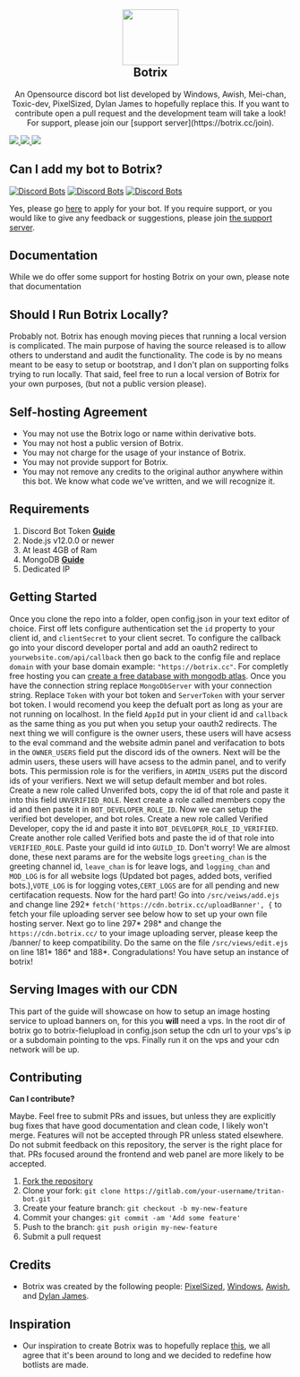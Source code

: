 <h2 align='center'>
  <img src="https://camo.githubusercontent.com/32cda55c5940c9fb06146df41452eec9bcd059c8e6b3d7e7766943b07d8c82ed/68747470733a2f2f63646e2e646973636f72646170702e636f6d2f6174746163686d656e74732f3734373630323939393033353136363831302f3735373833383639373038303136303335362f6c6f676f5f776f5f6261636b67726f756e642e706e67" height='100px' width='100px' />
<br>
Botrix </h2>
  <p align="center">
An Opensource discord bot list developed by Windows, Awish, Mei-chan, Toxic-dev, PixelSized, Dylan James to hopefully replace this. If you want to contribute open a pull request and the development team will take a look! For support, please join our [support server](https://botrix.cc/join).</p>
        <a href="https://botrix.cc/join">
      <img src="https://img.shields.io/badge/Maintained%20by:-The Botrix Team%20%E2%86%92-gray.svg?colorA=655BE1&colorB=4F44D6&style=for-the-badge"/>
    </a>
          <a href="https://tritanbot.xyz/">
      <img src="https://img.shields.io/badge/Library:-Discord.js & ExpressJS%20%E2%86%92-gray.svg?colorA=655BE1&colorB=4F44D6&style=for-the-badge"/>
    </a>
            <a href="https://tritanbot.xyz/support">
      <img src="https://img.shields.io/badge/Support:-Discord Server%20%E2%86%92-gray.svg?colorA=655BE1&colorB=4F44D6&style=for-the-badge"/>
    </a>            

<h2>Can I add my bot to Botrix?</h2>

[![Discord Bots](https://top.gg/api/widget/status/732783297872003114.svg)](https://top.gg/bot/732783297872003114)
[![Discord Bots](https://top.gg/api/widget/servers/732783297872003114.svg)](https://top.gg/bot/732783297872003114)
[![Discord Bots](https://top.gg/api/widget/upvotes/732783297872003114.svg)](https://top.gg/bot/732783297872003114/vote)

Yes, please go [here](https://botrix.cc/add) to apply for your bot. If you require support, or you would like to give any feedback or suggestions, please join [the support server](https://botrix.cc/join).

<h2> Documentation </h2>

While we do offer some support for hosting Botrix on your own, please note that documentation


<h2> Should I Run Botrix Locally? </h2>

Probably not. Botrix has enough moving pieces that running a local version is complicated. The main purpose of having the source released is to allow others to understand and audit the functionality. The code is by no means meant to be easy to setup or bootstrap, and I don't plan on supporting folks trying to run locally. That said, feel free to run a local version of Botrix for your own purposes, (but not a public version please).

<h2> Self-hosting Agreement </h2>

- You may not use the Botrix logo or name within derivative bots.
- You may not host a public version of Botrix.
- You may not charge for the usage of your instance of Botrix.
- You may not provide support for Botrix.
- You may not remove any credits to the original author anywhere within this bot. We know what code we've written, and we will recognize it.

<h2> Requirements </h2>

1. Discord Bot Token **[Guide](https://discordjs.guide/preparations/setting-up-a-bot-application.html#creating-your-bot)**
2. Node.js v12.0.0 or newer
3. At least 4GB of Ram
4. MongoDB **[Guide](https://docs.atlas.mongodb.com/tutorial/deploy-free-tier-cluster/)**
5. Dedicated IP

<h2> Getting Started </h2>

Once you clone the repo into a folder, open config.json in your text editor of choice.
First off lets configure authentication set the `id` property to your client id, and `clientSecret` to your client secret.
To configure the callback go into your discord developer portal and add an oauth2 redirect to `yourwebsite.com/api/callback` then go back to the config file and replace `domain` with your base domain example: `"https://botrix.cc"`. For completly free hosting you can [create a free database with mongodb atlas](https://www.mongodb.com/try). Once you have the connection string replace `MongoDbServer` with your connection string. Replace `Token` with your bot token and `ServerToken` with your server bot token. I would recomend you keep the defualt port as long as your are not running on localhost. In the field `AppId` put in your client id and `callback` as the same thing as you put when you setup your oauth2 redirects.
The next thing we will configure is the owner users, these users will have acsess to the eval command and the website admin panel and verifacation to bots in the `OWNER_USERS` field put the discord ids of the owners. Next will be the admin users, these users will have acsess to the admin panel, and to verify bots. This permission role is for the verifiers, in `ADMIN_USERS` put the discord ids of your verifiers. Next we will setup default member and bot roles. Create a new role called Unverifed bots, copy the id of that role and paste it into this field `UNVERIFIED_ROLE`. Next create a role called members copy the id and then paste it in `BOT_DEVELOPER_ROLE_ID`. Now we can setup the verified bot developer, and bot roles. Create a new role called Verified Developer, copy the id and paste it into `BOT_DEVELOPER_ROLE_ID_VERIFIED`. Create another role called Verified bots and paste the id of that role into `VERIFIED_ROLE`. Paste your guild id into `GUILD_ID`. Don't worry! We are almost done, these next params are for the website logs `greeting_chan` is the greeting channel id, `leave_chan` is for leave logs, and `logging_chan` and `MOD_LOG` is for all website logs (Updated bot pages, added bots, verified bots.),`VOTE_LOG` is for logging votes,`CERT_LOGS` are for all pending and new certifacation requests. Now for the hard part! Go into `/src/veiws/add.ejs` and change line 292* `fetch('https://cdn.botrix.cc/uploadBanner', {` to fetch your file uploading server see below how to set up your own file hosting server. Next go to line 297* 298\* and change the `https://cdn.botrix.cc/` to your image uploading server, please keep the /banner/ to keep compatibility. Do the same on the file `/src/views/edit.ejs` on line 181\* 186\* and 188\*. Congradulations! You have setup an instance of botrix!

<h2> Serving Images with our CDN </h2>

This part of the guide will showcase on how to setup an image hosting service to upload banners on, for this you **will** need a vps. In the root dir of botrix go to botrix-fielupload
in config.json setup the cdn url to your vps's ip or a subdomain pointing to the vps. Finally run it on the vps and your cdn network will be up.


<h2> Contributing </h2>

**Can I contribute?**

Maybe. Feel free to submit PRs and issues, but unless they are explicitly bug fixes that have good documentation and clean code, I likely won't merge. Features will not be accepted through PR unless stated elsewhere. Do not submit feedback on this repository, the server is the right place for that. PRs focused around the frontend and web panel are more likely to be accepted.

1. [Fork the repository](https://github.com/team-tritan/tritan-bot/fork)
2. Clone your fork: `git clone https://gitlab.com/your-username/tritan-bot.git`
3. Create your feature branch: `git checkout -b my-new-feature`
4. Commit your changes: `git commit -am 'Add some feature'`
5. Push to the branch: `git push origin my-new-feature`
6. Submit a pull request

<h2> Credits </h2>

- Botrix was created by the following people: [PixelSized](https://github.com/PixelSized), [Windows](https://github.com/WindowsCmd), [Awish](https://github.com/Awish-Senpai), and [Dylan James](https://github.com/dylanjamesdev).

<h2> Inspiration </h2>

- Our inspiration to create Botrix was to hopefully replace [this](https://github.com/Sank6/Discord-Bot-List), we all agree that it's been around to long and we decided to redefine how botlists are made. 
